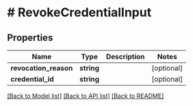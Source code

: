 # # RevokeCredentialInput

## Properties

| Name                  | Type       | Description | Notes      |
| --------------------- | ---------- | ----------- | ---------- |
| **revocation_reason** | **string** |             | [optional] |
| **credential_id**     | **string** |             | [optional] |

[[Back to Model list]](../../README.md#models) [[Back to API list]](../../README.md#endpoints) [[Back to README]](../../README.md)
